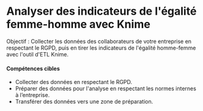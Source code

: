 # Analyser des indicateurs de l'égalité femme-homme avec Knime

Objectif : Collecter les données des collaborateurs de votre entreprise en respectant le RGPD, puis en tirer les indicateurs de l'égalité homme-femme avec l'outil d'ETL Knime.

#### Compétences cibles
  - Collecter des données en respectant le RGPD.
  - Préparer des données pour l'analyse en respectant les normes internes à l’entreprise.
  - Transférer des données vers une zone de préparation.

